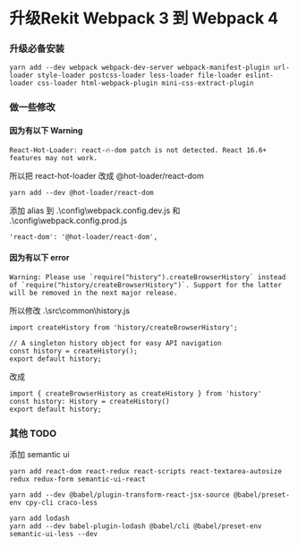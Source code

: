# 升级Rekit Webpack 3 到 Webpack 4
### 升级必备安装
```
yarn add --dev webpack webpack-dev-server webpack-manifest-plugin url-loader style-loader postcss-loader less-loader file-loader eslint-loader css-loader html-webpack-plugin mini-css-extract-plugin
```
### 做一些修改
#### 因为有以下 Warning
```
React-Hot-Loader: react-🔥-dom patch is not detected. React 16.6+ features may not work.
```
所以把 react-hot-loader 改成 @hot-loader/react-dom
```
yarn add --dev @hot-loader/react-dom
```
添加 alias 到 .\config\webpack.config.dev.js 和 .\config\webpack.config.prod.js
```
'react-dom': '@hot-loader/react-dom',
```
#### 因为有以下 error
```
Warning: Please use `require("history").createBrowserHistory` instead of `require("history/createBrowserHistory")`. Support for the latter will be removed in the next major release.
```
所以修改 .\src\common\history.js
```
import createHistory from 'history/createBrowserHistory';

// A singleton history object for easy API navigation
const history = createHistory();
export default history;

```
改成
```
import { createBrowserHistory as createHistory } from 'history'
const history: History = createHistory()
export default history;
```

### 其他 TODO
添加 semantic ui
```
yarn add react-dom react-redux react-scripts react-textarea-autosize redux redux-form semantic-ui-react 
```
```
yarn add --dev @babel/plugin-transform-react-jsx-source @babel/preset-env cpy-cli craco-less
```

```
yarn add lodash
yarn add --dev babel-plugin-lodash @babel/cli @babel/preset-env semantic-ui-less --dev
```
